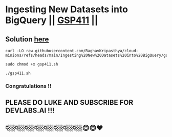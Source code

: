 # Ingesting New Datasets into BigQuery || [GSP411](https://www.cloudskillsboost.google/focuses/3692?parent=catalog) ||

## Solution [here]()


```
curl -LO raw.githubusercontent.com/RaghavKripasthya/cloud-minions/refs/heads/main/Ingesting%20New%20Datasets%20into%20BigQuery/gsp411.sh

sudo chmod +x gsp411.sh

./gsp411.sh
```

### Congratulations !!
## PLEASE DO LUKE AND SUBSCRIBE FOR DEVLABS.AI !!!
## 👇🏼👇🏼👇🏼👇🏼👇🏼👇🏼👇🏼👇🏼😊😊❤️
